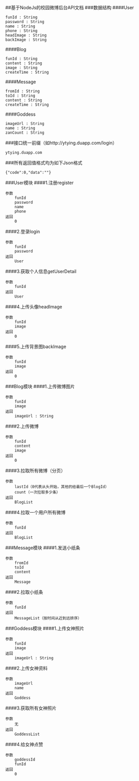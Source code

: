 ##基于NodeJs的校园微博后台API文档
###数据结构
####User
```
funId : String
password : String
name : String
phone : String
headImage : String
backImage : String
```
####Blog
```
funId : String
content : String
image : String
createTime : String
```
####Message
```
fromId : String
toId : String
content : String
createTime : String
```
####Goddess
```
imageUrl : String
name : String
zanCount : String
```
###接口统一前缀（如http://ytying.duapp.com/login）
```
ytying.duapp.com
```
###所有返回值格式均为如下Json格式
```
{"code":0,"data":""}
```
###User模块
####1.注册register
```
参数
	funId
	password
	name
	phone
返回
	0
```
####2.登录login
```
参数
	funId
	password
返回
	User
```
####3.获取个人信息getUserDetail
```
参数
	funId
返回
	User
```
####4.上传头像headImage
```
参数
	funId
	image
返回
	0
```
####5.上传背景图backImage
```
参数
	funId
	image
返回
	0
```
###Blog模块
####1.上传微博图片
```
参数
	funId
	image
返回
	imageUrl : String
```
####2.上传微博
```
参数
	funId
	content
	image
返回
	0
```
####3.拉取所有微博（分页）
```
参数
	lastId（0代表从头开始，其他的给最后一个BlogId）
	count（一次拉取多少条）
返回
	BlogList
```
####4.拉取一个用户所有微博
```
参数
	funId
返回
	BlogList
```
###Message模块
####1.发送小纸条
```
参数
	fromId
	toId
	content
返回
	Message
```
####2.拉取小纸条
```
参数
	funId
返回
	MessageList（按时间从近到远排序）
```
###Goddess模块
####1.上传女神照片
```
参数
	funId
	image
返回
	imageUrl : String
```
####2.上传女神资料
```
参数
	imageUrl
	name
返回
	Goddess
```
####3.获取所有女神照片
```
参数
	无
返回
	GoddessList
```
####4.给女神点赞
```
参数
	goddessId
	funId
返回
	0
```